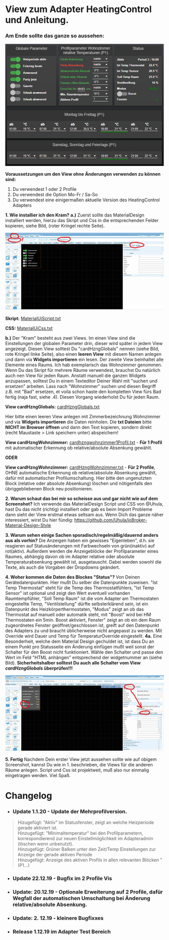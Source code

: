 

# View zum Adapter HeatingControl und Anleitung. 

### Am Ende sollte das ganze so aussehen:

![preview.png](/admin/preview.png) 

**Voraussetzungen um den View ohne Änderungen verwenden zu können sind:**
1. Du verwendest 1 oder 2 Profile
2. Du verwendest die Option Mo-Fr / Sa-So
3. Du verwendest eine einigermaßen aktuelle Version des HeatingControl Adapters

**1. Wie installier ich den Kram?**
**a.)** Zuerst sollte das MaterialDesign installiert werden, hierzu das Skript und Css in die entsprechenden Felder kopieren, siehe Bild, (roter Kringel rechte Seite).

![watchout1.jpg](/admin/watchout1.jpg) 

**Skript:**
[MaterialUiScript.txt](MaterialUiScript.txt) 

**CSS:**
[MaterialUiCss.txt](MaterialUiCss.txt) 


**b.)** Der "Kram" besteht aus zwei Views. Im einen View sind die Einstellungen der globalen Parameter drin, dieser wird später in jedem View angezeigt. Diesen View solltest Du "cardHzngGlobals" nennen (siehe Bild, rote Kringel linke Seite), also einen **leeren View** mit diesem Namen anlegen und dann via **Widgets importieren** ein lesen. Der zweite View beinhaltet alle Elemente eines Raums. Ich hab exemplarisch das Wohnzimmer genommen. Wenn Du das Skript für mehrere Räume verwendest, brauchst Du natürlich auch nen View für jeden Raum. Anstatt manuell die ganzen Widgets anzupassen, solltest Du in einem Texteditor Deiner Wahl mit "suchen und ersetzen" arbeiten. Lass nach "Wohnzimmer" suchen und diesen Begriff z.B. mit "Bad" ersetzen, et voila schon haste den kompletten View fürs Bad fertig (naja fast, siehe .4). Diesen Vorgang wiederholst Du für jeden Raum.

**View cardHzngGlobals:** [cardHzngGlobals.txt](cardHzngGlobals.txt) 

Hier bitte einen leeren View anlegen mit Zimmerbezeichnung Wohnzimmer und via **Widgets importieren** die Daten reinholen. Die **txt Dateien** bitte **NICHT im Browser öffnen** und dann den Text kopieren, sondern direkt (recht Maustaste > Link speichern unter) abspeichern!

**View cardHzngWohnzimmer:** [cardhzngwohnzimmer1Profil.txt](cardHzngWohnzimmer1Profil.txt) - **Für 1 Profil** mit automatischer Erkennung ob relative/absolute Absenkung gewählt.

**ODER**

**View cardHzngWohnzimmer:** [cardHzngWohnzimmer.txt](cardHzngWohnzimmer.txt)    - **Für 2 Profile**, OHNE automatische Erkennung ob relative/absolute Absenkung gewählt, dafür mit automatischer Profilumschaltung. Hier bitte den ungenutzten Block (relative oder absolute Absenkung) löschen und nötigenfalls den übriggebliebenen Block neu positionieren.


**2. Warum schaut das bei mir so scheisse aus und gar nicht wie auf dem Screenshot?**
Ich verwende das MaterialDesign Script und CSS von @Uhula, hast Du das nicht (richtig) installiert oder gab es beim Import Probleme dann sieht der View erstmal etwas seltsam aus. Wenn Dich das ganze näher interessiert, wirst Du hier fündig: https://github.com/Uhula/ioBroker-Material-Design-Style

**3. Warum sehen einige Sachen sporadisch/regelmäßig/dauernd anders aus als vorhin?**
Die Anzeigen haben ein gewisses "Eigenleben", d.h. sie reagieren auf Statusänderungen mit Farbwechseln von grün(inaktiv) auf rot(aktiv). Außerdem werden die Anzeigeblöcke der Profilparameter eines Raumes, abhängig davon ob im Adapter relative oder absolute Temperaturabsenkung gewählt ist, ausgetauscht. Dabei werden sowohl die Texte, als auch die Vorgaben der Dropdowns geändert.

**4. Woher kommen die Daten des Blockes "Status"?**
Von Deinen Gerätedatenpunkten. Hier mußt Du selber die Datenpunkte zuweisen. "Ist Temp Thermostat" steht für die Temp des Thermostatfühlers, "Ist Temp Sensor" ist optional und zeigt den Wert eventuell vorhanden Raumtempfühler, "Soll Temp Raum" ist die vom Adapter am Thermostaten eingestellte Temp, "Ventilstellung" dürfte selbsterklärend sein, ist ein Datenpunkt des Heizkörperthermostaten, "Modus" zeigt an ob das Thermostat auf manuell oder automatik steht, mit "Boost" wird bei HM Thermostaten ein 5min. Boost aktiviert, Fenster" zeigt an ob ein dem Raum zugeordnetes Fenster geöffnet/geschlossen ist, greift auf den Datenpunkt des Adapters zu und braucht üblicherweise nicht angepasst zu werden. Mit Override wird Dauer und Temp für TemperaturOverride eingestellt.
**4a.** Eine Besonderheit, welche dem Material Design gechuldet ist, ist dass Du an einem Punkt pro Statusseite ein Änderung einfügen mußt weil sonst der Schalter für den Boost nicht funktioniert. Wähle den Schalter und passe den Wert im Feld "HTML anhängen" entsprechend der widgetnummer an (siehe Bild). 
**Sicherheitshalber solltest Du auch alle Schalter vom View *cardHzngGlobals* überprüfen!!!**

![watchout2.jpg](/admin/watchout2.jpg) 

**5. Fertig**
Nachdem Dein erster View jetzt aussehen sollte wie auf obigem Screenshot, kannst Du wie in 1. beschrieben, die Views für die anderen Räume anlegen. Script und Css ist projektweit, muß also nur einmalig eingetragen werden. Viel Spaß.

# Changelog

* ### Update 1.1.20 - Update der Mehrprofilversion. 
> Hizugefügt: "Aktiv" im Statusfenster, zeigt an welche Heizperiode gerade aktiviert ist.   
> Hinzugefügt: "Minimaltemperatur" bei den Profilparametern, korrespondierend zur neuen Einstellmöglichkeit im Adapteradmin (löschen wenn unbenutzt).  
> Hinzugefügt: Grüner Balken unter den Zeit/Temp Einstellungen zur Anzeige der gerade aktiven Periode  
> Hinzugefügt: Anzeige des aktiven Profils in allen relevanten Blöcken "(P1...)  
* ### Update 22.12.19 - Bugfix im 2 Profile Vis 
* ### Update: 20.12.19 - Optionale Erweiterung auf 2 Profile, dafür Wegfall der automatischen Umschaltung bei Änderung relative/absolute Absenkung.
* ### Update: 2. 12.19 - kleinere Bugfixxes
* ### Release 1.12.19 im Adapter Test Bereich
